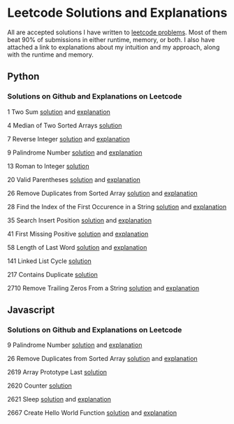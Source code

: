 # Leetcode Solutions and Explanations
All are accepted solutions I have written to [leetcode problems](https://leetcode.com/problemset/all/). Most of them beat 90% of submissions in either runtime, memory, or both. I also have attached a link to explanations about my intuition and my approach, along with the runtime and memory.

## Python
### Solutions on Github and Explanations on Leetcode
1 Two Sum [solution](https://github.com/francescorn/leetcode_solutions/blob/main/1_two_sum.py)    and [explanation](https://leetcode.com/problems/two-sum/solutions/3884855/easy-simple-python3-solution-beats-over-90/)

4 Median of Two Sorted Arrays [solution](https://github.com/francescorn/leetcode_solutions/blob/main/4_Median_of_Two_Sorted_Arrays.py)

7 Reverse Integer [solution](https://github.com/francescorn/leetcode_solutions/blob/main/7_reverse_integer.py) and [explanation](https://leetcode.com/problems/reverse-integer/solutions/3919025/python3-solution-beats-over-90/)

9 Palindrome Number      [solution](https://github.com/francescorn/leetcode_solutions/blob/main/9_palindrome_number.py)      and [explanation](https://leetcode.com/problems/palindrome-number/solutions/3591298/easy-simple-python3-solution-beats-95/)

13 Roman to Integer [solution](https://github.com/francescorn/leetcode_solutions/blob/main/13_Roman_to_Integer.py)

20 Valid Parentheses [solution](https://github.com/francescorn/leetcode_solutions/blob/main/20_valid_parentheses.py)
    and [explanation](https://leetcode.com/problems/valid-parentheses/solutions/3591330/easy-python3-solution-using-replace-beats-90/)

26 Remove Duplicates from Sorted Array [solution](https://github.com/francescorn/leetcode_solutions/blob/main/26_Remove_Duplicates_from_Sorted_Array.py)  and  [explanation](https://leetcode.com/problems/remove-duplicates-from-sorted-array/solutions/3918850/4-easy-simple-python3-javascript-solutions-no-math-beat-over-90/)

28 Find the Index of the First Occurence in a String [solution](https://github.com/francescorn/leetcode_solutions/blob/main/28_Find_the_Index_of_the_First_Occurrence_in_a_String.py) and [explanation](https://leetcode.com/problems/find-the-index-of-the-first-occurrence-in-a-string/post-solution/)

35 Search Insert Position [solution](https://github.com/francescorn/leetcode_solutions/blob/main/35_Search_Insert_Position.py)   and [explanation](https://leetcode.com/problems/search-insert-position/solutions/3895742/easy-simple-python3-beats-over-90-solution/)

41 First Missing Positive [solution](https://github.com/francescorn/leetcode_solutions/blob/main/41_first_missing_positive.py) and [explanation](https://leetcode.com/problems/first-missing-positive/solutions/3910790/easy-simple-python3-solution-beats-over-90/)

58 Length of Last Word  [solution](https://github.com/francescorn/leetcode_solutions/blob/main/58_Length_of_Last_Word.py)
   and [explanation](https://leetcode.com/problems/length-of-last-word/solutions/3591175/2-short-and-simple-python3-solutions-beat-over-90/)

141 Linked List Cycle [solution](https://github.com/francescorn/leetcode_solutions/blob/main/141_Linked_List_Cycle.py)

217 Contains Duplicate [solution](https://github.com/francescorn/leetcode_solutions/blob/main/217_contains_duplicate.py)

2710 Remove Trailing Zeros From a String      [solution](https://github.com/francescorn/leetcode_solutions/blob/main/2710_Remove_Trailing_Zeros_From_a_String.py)   and   [explanation](https://leetcode.com/problems/remove-trailing-zeros-from-a-string/solutions/3593378/two-short-simple-python3-solutions/)


## Javascript
### Solutions on Github and Explanations on Leetcode
9 Palindrome Number [solution](https://github.com/francescorn/leetcode_solutions/blob/main/9_palindrome_number.js)  and  [explanation](https://leetcode.com/problems/palindrome-number/solutions/3591298/easy-simple-python3-solution-beats-95/)

26 Remove Duplicates from Sorted Array [solution](https://github.com/francescorn/leetcode_solutions/blob/main/26_Remove_Duplicates_from_Sorted_Array.js)  and  [explanation](https://leetcode.com/problems/remove-duplicates-from-sorted-array/solutions/3918850/4-easy-simple-python3-javascript-solutions-no-math-beat-over-90/)

2619 Array Prototype Last [solution](https://github.com/francescorn/leetcode_solutions/blob/main/2619_Array_Prototype_Last.js)

2620 Counter [solution](https://github.com/francescorn/leetcode_solutions/blob/main/2620_Counter.js)

2621 Sleep      [solution](https://github.com/francescorn/leetcode_solutions/blob/main/2621_Sleep.js) and     [explanation](https://leetcode.com/problems/sleep/solutions/3883019/two-easy-and-short-solutions-javascript-beats-over-90-return-instead-of-await/)

2667 Create Hello World Function      [solution](https://github.com/francescorn/leetcode_solutions/blob/main/2667_Create_Hello_World_Function.js)    and  [explanation](https://leetcode.com/problems/create-hello-world-function/solutions/3882950/two-easy-short-solutions-beat-over-90-using-return/)
